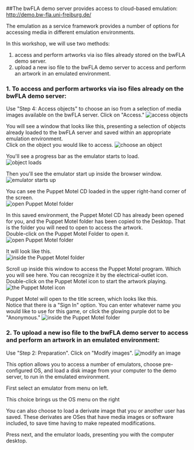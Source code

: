 ##The bwFLA demo server provides access to cloud-based emulation: http://demo.bw-fla.uni-freiburg.de/

The emulation as a service framework provides a number of options for accessing media in different emulation environments. 

In this workshop, we will use two methods:

  1. access and perform artworks via iso files already stored on the bwFLA demo server. 
  2. upload a new iso file to the bwFLA demo server to access and perform an artwork in an emulated environment.  

### 1. To access and perform artworks via iso files already on the bwFLA demo server: 

Use "Step 4: Access objects" to choose an iso from a selection of media images available on the bwFLA server.  Click on "Access."
![access objects](../imgs/bwfla-access.png)   

You will see a window that looks like this, presenting a selection of objects already loaded to the bwFLA server and saved within an appropriate emulation environment.  
Click on the object you would like to access. 
![choose an object](../imgs/accessMenu.png)   

You'll see a progress bar as the emulator starts to load.  
![object loads](../imgs/accessMenuStartup.png)   


Then you'll see the emulator start up inside the browser window.
![emulator starts up](../imgs/started-upEmulatorOS9.png)

You can see the Puppet Motel CD loaded in the upper right-hand corner of the screen.  
![open Puppet Motel folder](../imgs/puppetAccess-obj.png)  

In this saved environment, the Puppet Motel CD has already been opened for you, and the Puppet Motel folder has been copied to the Desktop.  That is the folder you will need to open to access the artwork.  
Double-click on the Puppet Motel Folder to open it.
![open Puppet Motel folder](../imgs/puppetAccess-obj.png)  

It will look like this.  
![inside the Puppet Motel folder](../imgs/puppetFolder-open.png)  

Scroll up inside this window to access the Puppet Motel program.
Which you will see here.  You can recognize it by the electrical-outlet icon.  
Double-click on the Puppet Motel icon to start the artwork playing.  
![the Puppet Motel icon](../imgs/puppetFolder-scrolledTop.png)  

Puppet Motel will open to the title screen, which looks like this.  
Notice that there is a "Sign In" option.  You can enter whatever name you would like to use for this game, or click the glowing purple dot to be "Anonymous."
![inside the Puppet Motel folder](../imgs/puppetEmulated.png)  

### 2. To upload a new iso file to the bwFLA demo server to access and perform an artwork in an emulated environment: 

Use "Step 2: Preparation".  Click on "Modify images". 
![modify an image](../imgs/bwfla-modify.png)

This option allows you to access a number of emulators, choose pre-configured OS, and load a disk image from your computer to the demo server, to run in the emulated environment. 

First select an emulator from menu on left. 

This choice brings us the OS menu on the right

You can also choose to load a derivate image that you or another user has saved.  These derivates are OSes that have media images or software included, to save time having to make repeated modifications. 

Press next, and the emulator loads, presenting you with the computer desktop.  
